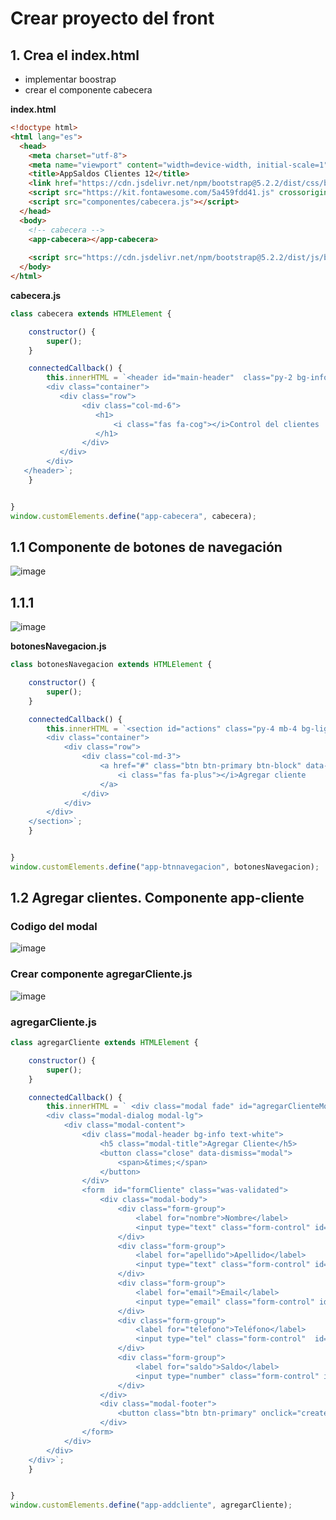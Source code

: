 # Crear proyecto del front

## 1. Crea el index.html 

- implementar boostrap
- crear el componente cabecera

**index.html**

```Html
<!doctype html>
<html lang="es">
  <head>
    <meta charset="utf-8">
    <meta name="viewport" content="width=device-width, initial-scale=1">
    <title>AppSaldos Clientes 12</title>
    <link href="https://cdn.jsdelivr.net/npm/bootstrap@5.2.2/dist/css/bootstrap.min.css" rel="stylesheet" integrity="sha384-Zenh87qX5JnK2Jl0vWa8Ck2rdkQ2Bzep5IDxbcnCeuOxjzrPF/et3URy9Bv1WTRi" crossorigin="anonymous">
    <script src="https://kit.fontawesome.com/5a459fdd41.js" crossorigin="anonymous"></script>
    <script src="componentes/cabecera.js"></script>
  </head>
  <body>
    <!-- cabecera -->
    <app-cabecera></app-cabecera>
    
    <script src="https://cdn.jsdelivr.net/npm/bootstrap@5.2.2/dist/js/bootstrap.bundle.min.js" integrity="sha384-OERcA2EqjJCMA+/3y+gxIOqMEjwtxJY7qPCqsdltbNJuaOe923+mo//f6V8Qbsw3" crossorigin="anonymous"></script>
  </body>
</html>
```
**cabecera.js**

```Javascript
class cabecera extends HTMLElement {

    constructor() {
        super();
    }

    connectedCallback() {
        this.innerHTML = `<header id="main-header"  class="py-2 bg-info text-white">
        <div class="container">
           <div class="row">
                <div class="col-md-6">
                   <h1>
                       <i class="fas fa-cog"></i>Control del clientes
                   </h1>
                </div>
           </div>
        </div>
   </header>`;
    }


}
window.customElements.define("app-cabecera", cabecera);

```

## 1.1 Componente de botones de navegación

![image](https://user-images.githubusercontent.com/31961588/195737633-80acde40-aff7-4e9d-ab64-a6b13ff3ebeb.png)

## 1.1.1 

![image](https://user-images.githubusercontent.com/31961588/195737670-7e6a0136-fcf6-43a0-971f-8faf65748d89.png)

**botonesNavegacion.js**

```Javascript
class botonesNavegacion extends HTMLElement {

    constructor() {
        super();
    }

    connectedCallback() {
        this.innerHTML = `<section id="actions" class="py-4 mb-4 bg-ligth">
        <div class="container">
            <div class="row">
                <div class="col-md-3">
                    <a href="#" class="btn btn-primary btn-block" data-toggle="modal" data-target="#agregarClienteModal">
                        <i class="fas fa-plus"></i>Agregar cliente
                    </a>
                </div>
            </div>
        </div>
    </section>`;
    }


}
window.customElements.define("app-btnnavegacion", botonesNavegacion);
```

## 1.2 Agregar clientes. Componente app-cliente

### Codigo del modal

![image](https://user-images.githubusercontent.com/31961588/195956152-b57c200c-9036-4bc0-b025-f0fbaf75bf6c.png)

### Crear componente agregarCliente.js

![image](https://user-images.githubusercontent.com/31961588/195956331-7b95460c-b301-480c-a6a1-7a9a4e70eadd.png)

### agregarCliente.js

```JavaScript
class agregarCliente extends HTMLElement {

    constructor() {
        super();
    }

    connectedCallback() {
        this.innerHTML = ` <div class="modal fade" id="agregarClienteModal">
        <div class="modal-dialog modal-lg">
            <div class="modal-content">
                <div class="modal-header bg-info text-white">
                    <h5 class="modal-title">Agregar Cliente</h5> 
                    <button class="close" data-dismiss="modal">
                        <span>&times;</span>
                    </button>
                </div>                
                <form  id="formCliente" class="was-validated">                    
                    <div class="modal-body">
                        <div class="form-group">
                            <label for="nombre">Nombre</label>
                            <input type="text" class="form-control" id="nombre" name="nombre" required>
                        </div>
                        <div class="form-group">
                            <label for="apellido">Apellido</label>
                            <input type="text" class="form-control" id="apellido" name="apellido" required>
                        </div>
                        <div class="form-group">
                            <label for="email">Email</label>
                            <input type="email" class="form-control" id="email" name="email" required>
                        </div>
                        <div class="form-group">
                            <label for="telefono">Teléfono</label>
                            <input type="tel" class="form-control"  id="telefono" name="telefono" required>
                        </div>
                        <div class="form-group">
                            <label for="saldo">Saldo</label>
                            <input type="number" class="form-control" id="saldo" name="saldo" required step="any">
                        </div>
                    </div>
                    <div class="modal-footer">
                        <button class="btn btn-primary" onclick="create()" type="submit">Guardar</button>
                    </div>    
                </form>
            </div>
        </div>
    </div>`;
    }


}
window.customElements.define("app-addcliente", agregarCliente);
```
